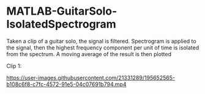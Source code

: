 # MATLAB-GuitarSolo-IsolatedSpectrogram
Taken a clip of a guitar solo, the signal is filtered. Spectrogram is applied to the signal, then the highest frequency component per unit of time is isolated from the spectrum. A moving average of the result is then plotted

Clip 1:

https://user-images.githubusercontent.com/21331289/195652565-b108c6f8-c7fc-4572-91e5-04c07691b794.mp4



